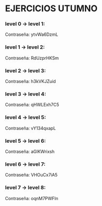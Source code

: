 # EJERCICIOS UTUMNO
### level 0 → level 1:
Contraseña: ytvWa6DzmL
### level 1 → level 2:
Contraseña: RdUzprHKSm
### level 2 → level 3:
Contraseña: h3kVKJZuid
### level 3 → level 4:
Contraseña: qHWLExh7C5
### level 4 → level 5:
Contraseña: vY134qxapL
### level 5 → level 6:
Contraseña: aGlKWrixsh
### level 6 → level 7:
Contraseña: VHOuCx7iA5
### level 7 → level 8:
Contraseña: oqnM7PWFIn
